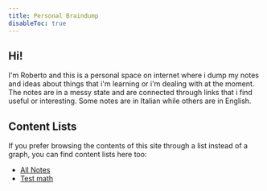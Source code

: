 ```yaml
---
title: Personal Braindump
disableToc: true
---
```

## Hi!
I'm Roberto and this is a personal space on internet where i dump my notes and ideas about things that i'm learning or i'm dealing with at the moment. The notes are in a messy state and are connected through links that i find useful or interesting.  Some notes are in Italian while others are in English.

## Content Lists
If you prefer browsing the contents of this site through a list instead of a graph, you can find content lists here too:

- [All Notes](/notes)
- [Test math](/notes/test_math.md)